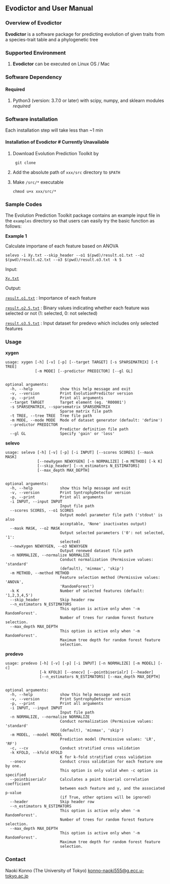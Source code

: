 <h2>Evodictor and User Manual</h2>


### Overview of Evodictor

**Evodictor** is a software package for predicting evolution of given traits from a species-trait table and a phylogenetic tree

### Supported Environment

1. **Evodictor** can be executed on Linux OS / Mac

### Software Dependency

<h4>Required</h4>

1. Python3 (version: 3.7.0 or later) with scipy, numpy, and sklearn modules *required*

### Software installation

Each installation step will take less than ~1 min


#### Installation of Evodictor # Currently Unavailable


1. Download Evolution Prediction Toolkit by

   ```shell
    git clone 
   ```

2. Add the absolute path of `xxx/src` directory to `$PATH`

3. Make `/src/*` executable

   ```shell
   chmod u+x xxx/src/*
   ```

### Sample Codes

The Evolution Prediction Toolkit package contains an example input file in the `examples` directory so that users can easily try the basic function as follows:

**Example 1**

Calculate importane of each feature based on ANOVA

```shell
selevo -i Xy.txt --skip_header --o1 $(pwd)/result.o1.txt --o2 $(pwd)/result.o2.txt --o3 $(pwd)/result.o3.txt -k 5
```


Input:

[`Xy.txt`](https://github.com/IwasakiLab/PredictMetabolicNetworkEvolution/blob/master/python/Pipeline/EvolutionPredictor/example/Xy.txt)

Output:

 [`result.o1.txt`](https://github.com/IwasakiLab/PredictMetabolicNetworkEvolution/blob/master/python/Pipeline/EvolutionPredictor/example/output/result.o1.txt) : Importance of each feature

[`result.o2.5.txt`](https://github.com/IwasakiLab/PredictMetabolicNetworkEvolution/blob/master/python/Pipeline/EvolutionPredictor/example/output/result.o2.5.txt) : Binary values indicating whether each feature was selected or not (1: selected, 0: not selected)

[`result.o3.5.txt`](https://github.com/IwasakiLab/PredictMetabolicNetworkEvolution/blob/master/python/Pipeline/EvolutionPredictor/example/output/result.o3.5.txt) : Input dataset for predevo which includes only selected features  

### Usage

**xygen**

```
usage: xygen [-h] [-v] [-p] [--target TARGET] [-s SPARSEMATRIX] [-t TREE]
             [-m MODE] [--predictor PREDICTOR] [--gl GL]


optional arguments:
  -h, --help            show this help message and exit
  -v, --version         Print EvolutionPredictor version
  -p, --print           Print all arguments
  --target TARGET       Target element (eg. 'R00001')
  -s SPARSEMATRIX, --sparsematrix SPARSEMATRIX
                        Sparse matrix file path
  -t TREE, --tree TREE  Tree file path
  -m MODE, --mode MODE  Mode of dataset generator (default: 'define')
  --predictor PREDICTOR
                        Predictor definition file path
  --gl GL               Specify 'gain' or 'loss'
```

**selevo**

```
usage: selevo [-h] [-v] [-p] [-i INPUT] [--scores SCORES] [--mask MASK]
              [--newXygen NEWXYGEN] [-n NORMALIZE] [-m METHOD] [-k K]
              [--skip_header] [--n_estimators N_ESTIMATORS]
              [--max_depth MAX_DEPTH]


optional arguments:
  -h, --help            show this help message and exit
  -v, --version         Print SyntrophyDetector version
  -p, --print           Print all arguments
  -i INPUT, --input INPUT
                        Input file path
  --scores SCORES, --o1 SCORES
                        Output model parameter file path ('stdout' is also
                        acceptable, 'None' inactivates output)
  --mask MASK, --o2 MASK
                        Output selected parameters ('0': not selected, '1':
                        selected)
  --newXygen NEWXYGEN, --o3 NEWXYGEN
                        Output renewed dataset file path
  -n NORMALIZE, --normalize NORMALIZE
                        Conduct normalization (Permissive values: 'standard'
                        (default), 'minmax', 'skip')
  -m METHOD, --method METHOD
                        Feature selection method (Permissive values: 'ANOVA',
                        'RandomForest')
  -k K                  Number of selected features (default: '1,2,3,4,5')
  --skip_header         Skip header row
  --n_estimators N_ESTIMATORS
                        This option is active only when '-m RandomForest'.
                        Number of trees for random forest feature selection.
  --max_depth MAX_DEPTH
                        This option is active only when '-m RandomForest'.
                        Maximum tree depth for random forest feature
                        selection.
```

**predevo**

```
usage: predevo [-h] [-v] [-p] [-i INPUT] [-n NORMALIZE] [-m MODEL] [-c]
               [-k KFOLD] [--onecv] [--pointbiserialr] [--header]
               [--n_estimators N_ESTIMATORS] [--max_depth MAX_DEPTH]


optional arguments:
  -h, --help            show this help message and exit
  -v, --version         Print SyntrophyDetector version
  -p, --print           Print all arguments
  -i INPUT, --input INPUT
                        Input file path
  -n NORMALIZE, --normalize NORMALIZE
                        Conduct normalization (Permissive values: 'standard'
                        (default), 'minmax', 'skip')
  -m MODEL, --model MODEL
                        Prediction model (Permissive values: 'LR', 'RF')
  -c, --cv              Conduct stratified cross validation
  -k KFOLD, --kfold KFOLD
                        K for k-fold stratified cross validation
  --onecv               Conduct cross validation for each feature one by one.
                        This option is only valid when -c option is specified
  --pointbiserialr      Calculates a point biserial correlation coefficient
                        between each feature and y, and the associated p-value
                        (if True, other options will be ignored)
  --header              Skip header row
  --n_estimators N_ESTIMATORS
                        This option is active only when '-m RandomForest'.
                        Number of trees for random forest feature selection.
  --max_depth MAX_DEPTH
                        This option is active only when '-m RandomForest'.
                        Maximum tree depth for random forest feature
                        selection.
```

### Contact


Naoki Konno (The University of Tokyo) [konno-naoki555@g.ecc.u-tokyo.ac.jp](mailto:konno-naoki555@g.ecc.u-tokyo.ac.jp)
